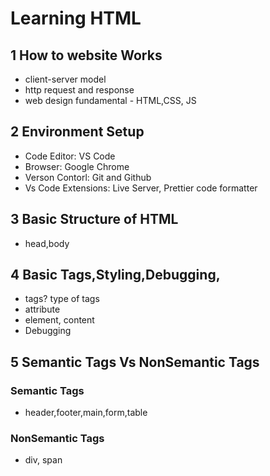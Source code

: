 # Learning HTML

## 1 How to website Works

- client-server model
- http request and response
- web design fundamental - HTML,CSS, JS

## 2 Environment Setup

- Code Editor: VS Code
- Browser: Google Chrome
- Verson Contorl: Git and Github
- Vs Code Extensions: Live Server, Prettier code formatter

## 3 Basic Structure of HTML

- head,body

## 4 Basic Tags,Styling,Debugging,

- tags? type of tags
- attribute
- element, content
- Debugging

## 5 Semantic Tags Vs NonSemantic Tags

### Semantic Tags

- header,footer,main,form,table

### NonSemantic Tags

- div, span
